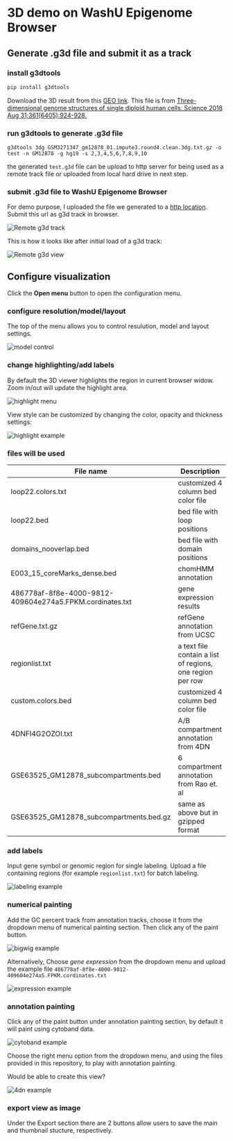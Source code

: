 # 3D demo on WashU Epigenome Browser

## Generate .g3d file and submit it as a track

### install g3dtools

```bash
pip install g3dtools
```

Download the 3D result from this [GEO link](https://ftp.ncbi.nlm.nih.gov/geo/samples/GSM3271nnn/GSM3271347/suppl/GSM3271347_gm12878_01.impute3.round4.clean.3dg.txt.gz). This file is from [Three-dimensional genome structures of single diploid human cells. Science 2018 Aug 31;361(6405):924-928.](https://www.ncbi.nlm.nih.gov/pubmed/30166492)

### run g3dtools to generate .g3d file

```shell
g3dtools 3dg GSM3271347_gm12878_01.impute3.round4.clean.3dg.txt.gz -o test -n GM12878 -g hg19 -s 2,3,4,5,6,7,8,9,10
```

the generated `test.g3d` file can be upload to http server for being used as a remote track file or uploaded from local hard drive in next step.

### submit .g3d file to WashU Epigenome Browser

For demo purpose, I uploaded the file we generated to a [http location](https://target.wustl.edu/dli/tmp/test2.g3d). Submit this url as g3d track in browser.

![Remote g3d track](img/demo1.png "Remote g3d track")

This is how it looks like after initial load of a g3d track:

![Remote g3d view](img/demo2.png "Remote g3d view")

## Configure visualization

Click the **Open menu** button to open the configuration menu.

### configure resolution/model/layout

The top of the menu allows you to control resulution, model and layout settings.

![model control](img/demo3.png "model control")

### change highlighting/add labels

By default the 3D viewer highlights the region in current browser widow. Zoom in/out will update the highlight area.

![highlight menu](img/demo5.png "highlight menu")

View style can be customized by changing the color, opacity and thickness settings:

![highlight example](img/demo4.png "highlight example")

### files will be used

| File name                                                | Description                                               |
| -------------------------------------------------------- | --------------------------------------------------------- |
| loop22.colors.txt                                        | customized 4 column bed color file                        |
| loop22.bed                                               | bed file with loop positions                              |
| domains_nooverlap.bed                                    | bed file with domain positions                            |
| E003_15_coreMarks_dense.bed                              | chomHMM annotation                                        |
| 486778af-8f8e-4000-9812-409604e274a5.FPKM.cordinates.txt | gene expression results                                   |
| refGene.txt.gz                                           | refGene annotation from UCSC                              |
| regionlist.txt                                           | a text file contain a list of regions, one region per row |
| custom.colors.bed                                        | customized 4 column bed color file                        |
| 4DNFI4G2OZOI.txt                                         | A/B compartment annotation from 4DN                       |
| GSE63525_GM12878_subcompartments.bed                     | 6 compartment annotation from Rao et. al                  |
| GSE63525_GM12878_subcompartments.bed.gz                  | same as above but in gzipped format                       |

### add labels

Input gene symbol or genomic region for single labeling. Upload a file containing regions (for example `regionlist.txt`) for batch labeling.

![labeling example](img/demo6.png "labeling example")

### numerical painting

Add the GC percent track from annotation tracks, choose it from the dropdown menu of numerical painting section. Then click any of the paint button.

![bigwig example](img/demo7.png "bigwig example")

Alternatively, Choose _gene expression_ from the dropdown menu and upload the example file `486778af-8f8e-4000-9812-409604e274a5.FPKM.cordinates.txt`

![expression example](img/demo8.png "expression example")

### annotation painting

Click any of the paint button under annotation painting section, by default it will paint using cytoband data.

![cytoband example](img/demo9.png "cytoband example")

Choose the right menu option from the dropdown menu, and using the files provided in this repository, to play with annotation painting.

Would be able to create this view?

![4dn example](img/demo10.png "4dn example")

### export view as image

Under the Export section there are 2 buttons allow users to save the main and thumbnail stucture, respectively.
